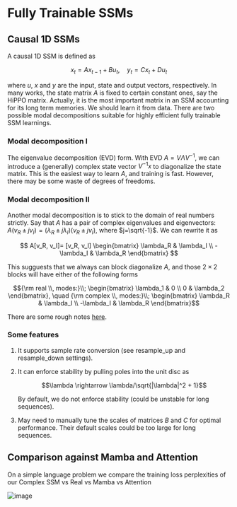 # Fully Trainable SSMs

## Causal 1D SSMs 
A causal 1D SSM is defined as 

$$ x_t =  Ax_{t-1} + B u_t, \quad  y_t =  C x_t + D u_t $$

where $u$, $x$ and $y$ are the input, state and output vectors, respectively. In many works, the state matrix $A$ is fixed to certain constant ones, say the HiPPO matrix. Actually, it is the most important matrix in an SSM accounting for its long term memories. We should learn it from data. There are two possible modal decompositions suitable for highly efficient fully trainable SSM learnings. 

### Modal decomposition I 
The eigenvalue decomposition (EVD) form. With EVD $A = V\Lambda V^{-1}$, we can introduce a (generally) complex state vector $V^{-1}x$ to diagonalize the state matrix. This is the easiest way to learn $A$, and training is fast. However, there may be some waste of degrees of freedoms.

### Modal decomposition II

Another modal decomposition is to stick to the domain of real numbers strictly. Say that $A$ has a pair of complex eigenvalues and eigenvectors: $A (v_R \pm j v_I) = (\lambda_R \pm j\lambda_I)( v_R \pm jv_I)$, where $j=\sqrt{-1}$. We can rewrite it as
   
$$
A[v_R, v_I]= [v_R, v_I]  \begin{bmatrix}
\lambda_R & \lambda_I \\
-\lambda_I & \lambda_R 
\end{bmatrix}
$$

This sugguests that we always can block diagonalize $A$, and those $2\times 2$ blocks will have either of the following forms

$${\rm real \\, modes:}\\; \begin{bmatrix}
\lambda_1 & 0 \\
0 & \lambda_2 
\end{bmatrix}, \quad {\rm complex \\, modes:}\\; \begin{bmatrix}
\lambda_R & \lambda_I \\
-\lambda_I & \lambda_R 
\end{bmatrix}$$

There are some rough notes [here](https://www.overleaf.com/read/wwjbsyjsyfrm#f6fa3b).

### Some features

1) It supports sample rate conversion (see resample_up and resample_down settings).
2) It can enforce stability by pulling poles into the unit disc as 
   
   $$\lambda \rightarrow \lambda/\sqrt{|\lambda|^2 + 1}$$

    By default, we do not enforce stability (could be unstable for long sequences). 
  
3) May need to manually tune the scales of matrices $B$ and $C$ for optimal performance. Their default scales could be too large for long sequences. 

## Comparison against Mamba and Attention
On a simple language problem we compare the training loss perplexities of our Complex SSM vs Real vs Mamba vs Attention

![image](https://github.com/user-attachments/assets/ba60d266-59e8-43de-bee8-ac02b37571d6)
